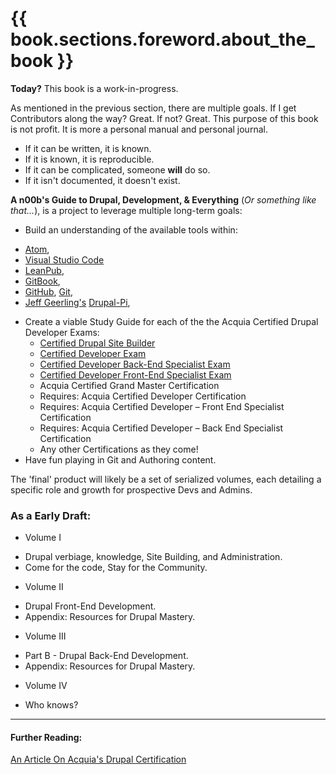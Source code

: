 # {{ book.sections.foreword.about_the_book }}

**Today?** This book is a work-in-progress.

As mentioned in the previous section, there are multiple goals. If I get Contributors along the way? Great. If not? Great. This purpose of this book is not profit. It is more a personal manual and personal journal.

+ If it can be written, it is known.
+ If it is known, it is reproducible.
+ If it can be complicated, someone **will** do so.
+ If it isn't documented, it doesn't exist.

**A n00b's Guide to Drupal, Development, & Everything** \(*Or something like that...*\), is a project to leverage multiple long-term goals:

 + Build an understanding of the available tools within:
  - [Atom](https://atom.io/ "Adam | A GitHub Project"),
  - [Visual Studio Code](https://code.visualstudio.com/ "Visual Studio Code Homepage")
  - [LeanPub](https://leanpub.com/ "LeanPub"),
  - [GitBook](https://www.gitbook.com/ "GitBook | A GitHub Project"),
  - [GitHub](https://github.com/ "GitHub"), [Git](https://try.github.io/ "Try Git Free!"),
  - [Jeff Geerling's](http://jeffgeerling.com/ "Jeff Geerling's Website") [Drupal-Pi](https://github.com/geerlingguy/drupal-pi "Drupal-Pi!"),
 + Create a viable Study Guide for each of the the Acquia Certified Drupal Developer Exams:
   - [Certified Drupal Site Builder](https://www.acquia.com/customer-success/learning-services/acquia-certified-drupal-site-builder-exam-blueprint "Acquia Certified Drupal Site Builder")
   - [Certified Developer Exam](https://www.acquia.com/customer-success/learning-services/acquia-certified-developer-exam-blueprint "Acquia Certified Developer")
   - [Certified Developer Back-End Specialist Exam](https://www.acquia.com/customer-success/learning-services/acquia-certified-developer-back-end-specialist-exam-blueprint "Acquia Certified Developer-Back end Specialist")
   - [Certified Developer Front-End Specialist Exam](https://www.acquia.com/customer-success/learning-services/acquia-certified-developer-front-end-specialist-exam-blueprint "Acquia Certified Developer - Front End Specialist")
   - Acquia Certified Grand Master Certification
    + Requires: Acquia Certified Developer Certification
    + Requires: Acquia Certified Developer – Front End Specialist Certification
    + Requires: Acquia Certified Developer – Back End Specialist Certification
   - Any other Certifications as they come!
 + Have fun playing in Git and Authoring content.

  The 'final' product will likely be a set of serialized volumes, each detailing a specific role and growth for prospective Devs and Admins.

 ### As a Early Draft:
 + Volume I
  - Drupal verbiage, knowledge, Site Building, and Administration.
  - Come for the code, Stay for the Community.
 + Volume II
  - Drupal Front-End Development.
  - Appendix: Resources for Drupal Mastery.
 + Volume III
  - Part B - Drupal Back-End Development.
  - Appendix: Resources for Drupal Mastery.
 + Volume IV
  - Who knows?

-----

#### Further Reading:

[An Article On Acquia's Drupal Certification](http://certmag.com/acquia-certification-can-help-master-drupal-web-development/ "Certification Magazine")
